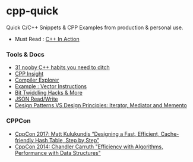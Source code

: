# cpp-quick

Quick C/C++ Snippets &amp; CPP Examples from production & personal use.

- Must Read : [C++ In Action](https://www.amazon.in/C-Action-Industrial-Strength-Programming-Techniques/dp/0201699486)

### Tools & Docs

- [31 nooby C++ habits you need to ditch](https://www.youtube.com/watch?v=i_wDa2AS_8w)
- [CPP Insight](https://cppinsights.io/)
- [Compiler Explorer](https://godbolt.org/)
- [Example : Vector Instructions](https://github.com/vectorclass)
- [Bit Twiddling Hacks & More](https://github.com/lancetw/ebook-1/blob/master/02_algorithm/Hacker's%20Delight%202nd%20Edition.pdf)
- [JSON Read/Write](https://github.com/nlohmann/json#conversion-from-stl-containers)
- [Design Patterns VS Design Principles: Iterator, Mediator and Memento](https://www.fluentcpp.com/2021/09/12/design-patterns-vs-design-principles-iterator-mediator-and-memento/)

### CPPCon
- [CppCon 2017: Matt Kulukundis “Designing a Fast, Efficient, Cache-friendly Hash Table, Step by Step”](https://www.youtube.com/watch?v=ncHmEUmJZf4)
- [CppCon 2014: Chandler Carruth "Efficiency with Algorithms, Performance with Data Structures"](https://www.youtube.com/watch?v=fHNmRkzxHWs)
